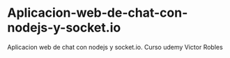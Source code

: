# Aplicacion-web-de-chat-con-nodejs-y-socket.io
Aplicacion web de chat con nodejs y socket.io. Curso udemy Victor Robles
